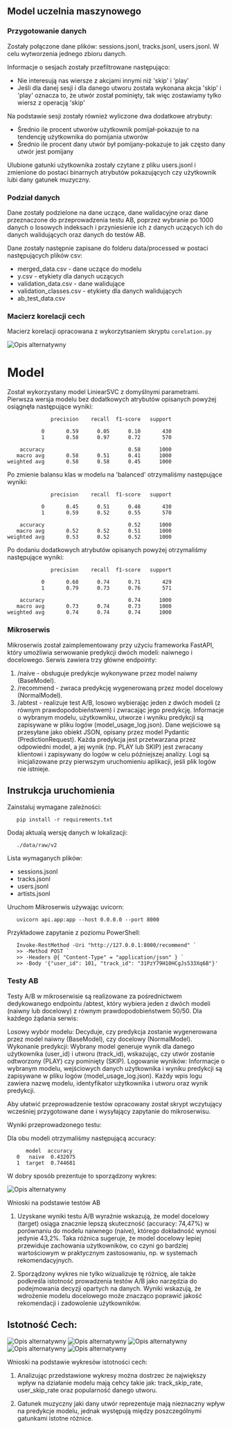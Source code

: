 ## Model uczelnia maszynowego
### Przygotowanie danych
Zostały połączone dane plików: sessions.jsonl, tracks.jsonl, users.jsonl. W celu wytworzenia jednego zbioru danych. 

Informacje o sesjach zostały przefiltrowane następująco:
- Nie interesują nas wiersze z akcjami innymi niż 'skip' i 'play'
- Jeśli dla danej sesji i dla danego utworu została wykonana akcja 'skip' i 'play' oznacza to, że utwór został pominięty,
tak więc zostawiamy tylko wiersz z operacją 'skip'

Na podstawie sesji zostały również wyliczone dwa dodatkowe atrybuty:
- Średnio ile procent utworów użytkownik pomijał-pokazuje to na tendencję użytkownika do pomijania utworów
- Średnio ile procent dany utwór był pomijany-pokazuje to jak często dany utwór jest pomijany

Ulubione gatunki użytkownika zostały czytane z pliku users.jsonl i zmienione do postaci binarnych atrybutów 
pokazujących czy użytkownik lubi dany gatunek muzyczny.

### Podział danych
Dane zostały podzielone na dane uczące, dane walidacyjne oraz dane przeznaczone do przeprowadzenia testu AB, poprzez wybranie po 1000 danych o losowych indeksach i przyniesienie ich z danych uczących ich do danych walidujących oraz danych do testów AB.

Dane zostały następnie zapisane do folderu data/processed w postaci następujących plików csv:
- merged_data.csv - dane uczące do modelu
- y.csv - etykiety dla danych uczących
- validation_data.csv - dane walidujące
- validation_classes.csv - etykiety dla danych walidujących
- ab_test_data.csv

### Macierz korelacji cech
Macierz korelacji opracowana z wykorzytsaniem skryptu ``` corelation.py ```

![Opis alternatywny](./figures/v2/correlation_matrix_plot.png)

# Model
Został wykorzystany model LiniearSVC z domyślnymi parametrami.
Pierwsza wersja modelu bez dodatkowych atrybutów opisanych powyżej osiągnęła następujące wyniki:
```
              precision    recall  f1-score   support

           0       0.59      0.05      0.10       430
           1       0.58      0.97      0.72       570

    accuracy                           0.58      1000
   macro avg       0.58      0.51      0.41      1000
weighted avg       0.58      0.58      0.45      1000
```

Po zmienie balansu klas w modelu na 'balanced' otrzymaliśmy następujące wyniki:
```
              precision    recall  f1-score   support

           0       0.45      0.51      0.48       430
           1       0.59      0.52      0.55       570

    accuracy                           0.52      1000
   macro avg       0.52      0.52      0.51      1000
weighted avg       0.53      0.52      0.52      1000

```

Po dodaniu dodatkowych atrybutów opisanych powyżej otrzymaliśmy następujące wyniki:
```
              precision    recall  f1-score   support

           0       0.68      0.74      0.71       429
           1       0.79      0.73      0.76       571

    accuracy                           0.74      1000
   macro avg       0.73      0.74      0.73      1000
weighted avg       0.74      0.74      0.74      1000
```

### Mikroserwis

Mikroserwis został zaimplementowany przy użyciu frameworka FastAPI, który umożliwia serwowanie predykcji dwóch modeli: naiwnego i docelowego. Serwis zawiera trzy główne endpointy:

1. /naive - obsługuje predykcje wykonywane przez model naiwny (BaseModel).
2. /recommend - zwraca predykcję wygenerowaną przez model docelowy (NormalModel).
3. /abtest - realizuje test A/B, losowo wybierając jeden z dwóch modeli (z równym prawdopodobieństwem) i zwracając jego predykcję. Informacje o wybranym modelu, użytkowniku, utworze i wyniku predykcji są zapisywane w pliku logów (model_usage_log.json).
Dane wejściowe są przesyłane jako obiekt JSON, opisany przez model Pydantic (PredictionRequest). Każda predykcja jest przetwarzana przez odpowiedni model, a jej wynik (np. PLAY lub SKIP) jest zwracany klientowi i zapisywany do logów w celu późniejszej analizy. Logi są inicjalizowane przy pierwszym uruchomieniu aplikacji, jeśli plik logów nie istnieje.

## Instrukcja uruchomienia
Zainstaluj wymagane zależności:
```
   pip install -r requirements.txt
```

Dodaj aktualą wersję danych w lokalizacji:
```
   ./data/raw/v2
```
Lista wymaganych plików:
   - sessions.jsonl
   - tracks.jsonl
   - users.jsonl
   - artists.jsonl


Uruchom Mikroserwis używając uvicorn:
``` 
   uvicorn api.app:app --host 0.0.0.0 --port 8000
```

Przykładowe zapytanie z poziomu PowerShell:

```
   Invoke-RestMethod -Uri "http://127.0.0.1:8000/recommend" `
   >> -Method POST `
   >> -Headers @{ "Content-Type" = "application/json" } `
   >> -Body '{"user_id": 101, "track_id": "31PzY79H10HCgJs533Xq6B"}'
```

### Testy AB

Testy A/B w mikroserwisie są realizowane za pośrednictwem dedykowanego endpointu /abtest, który wybiera jeden z dwóch modeli (naiwny lub docelowy) z równym prawdopodobieństwem 50/50. Dla każdego żądania serwis:

Losowy wybór modelu: Decyduje, czy predykcja zostanie wygenerowana przez model naiwny (BaseModel), czy docelowy (NormalModel).
Wykonanie predykcji: Wybrany model generuje wynik dla danego użytkownika (user_id) i utworu (track_id), wskazując, czy utwór zostanie odtworzony (PLAY) czy pominięty (SKIP).
Logowanie wyników: Informacje o wybranym modelu, wejściowych danych użytkownika i wyniku predykcji są zapisywane w pliku logów (model_usage_log.json). Każdy wpis logu zawiera nazwę modelu, identyfikator użytkownika i utworu oraz wynik predykcji.

Aby ułatwić przeprowadzenie testów opracowany został skrypt wczytujący wcześniej przygotowane dane i wysyłający zapytanie do mikroserwisu.

Wyniki przeprowadzonego testu:

Dla obu modeli otrzymaliśmy następującą accuracy:
```
      model  accuracy
   0   naive  0.432075
   1  target  0.744681
```

W dobry sposób prezentuje to sporządzony wykres:

![Opis alternatywny](./figures/v2/accuracy.png)

Wnioski na podstawie testów AB

1. Uzyskane wyniki testu A/B wyraźnie wskazują, że model docelowy (target) osiąga znacznie lepszą skuteczność (accuracy: 74,47%) w porównaniu do modelu naiwnego (naive), którego dokładność wynosi jedynie 43,2%. Taka różnica sugeruje, że model docelowy lepiej przewiduje zachowania użytkowników, co czyni go bardziej wartościowym w praktycznym zastosowaniu, np. w systemach rekomendacyjnych.

2. Sporządzony wykres nie tylko wizualizuje tę różnicę, ale także podkreśla istotność prowadzenia testów A/B jako narzędzia do podejmowania decyzji opartych na danych. Wyniki wskazują, że wdrożenie modelu docelowego może znacząco poprawić jakość rekomendacji i zadowolenie użytkowników.

## Istotność Cech:

![Opis alternatywny](./figures/v2/feature_importance_part_1.png)
![Opis alternatywny](./figures/v2/feature_importance_part_2.png)
![Opis alternatywny](./figures/v2/feature_importance_part_3.png)
![Opis alternatywny](./figures/v2/feature_importance_part_4.png)
![Opis alternatywny](./figures/v2/feature_importance_part_5.png)

Wnioski na podstawie wykresów istotności cech:
1. Analizując przedstawione wykresy można dostrzec że największy wpływ na działanie modelu mają cehcy takie jak: track_skip_rate, user_skip_rate oraz popularność danego utworu.

2. Gatunek muzyczny jaki dany utwór reprezentuje mają nieznaczny wpływ na predykcje modelu, jednak występują między poszczególnymi gatunkami istotne różnice.